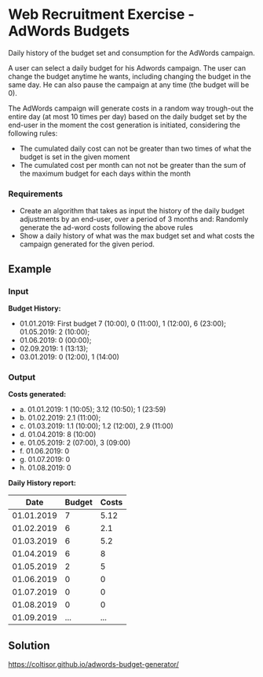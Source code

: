 
# Web Recruitment Exercise - AdWords Budgets

Daily history of the budget set and consumption for the AdWords campaign.

A user can select a daily budget for his Adwords campaign. The user can change the budget anytime he wants, including changing the
budget in the same day. He can also pause the campaign at any time (the budget will be 0).

The AdWords campaign will generate costs in a random way trough-out the entire day (at most 10 times per day) based on the daily budget
set by the end-user in the moment the cost generation is initiated, considering the following rules:

- The cumulated daily cost can not be greater than two times of what the budget is set in the given moment
- The cumulated cost per month can not not be greater than the sum of the maximum budget for each days within the month

### Requirements

- Create an algorithm that takes as input the history of the daily budget adjustments by an end-user, over a period of 3 months and:
Randomly generate the ad-word costs following the above rules
- Show a daily history of what was the max budget set and what costs the campaign generated for the given period.

## Example

### Input

**Budget History:**

- 01.01.2019: First budget 7 (10:00), 0 (11:00), 1 (12:00), 6 (23:00); 01.05.2019: 2 (10:00); 
- 01.06.2019: 0 (00:00); 
- 02.09.2019: 1 (13:13); 
- 03.01.2019: 0 (12:00), 1 (14:00) 
 
### Output 

**Costs generated:**
- a.  01.01.2019: 1 (10:05); 3.12 (10:50); 1 (23:59) 
- b.  01.02.2019: 2.1 (11:00); 
- c.  01.03.2019: 1.1 (10:00); 1.2 (12:00), 2.9 (11:00) 
- d.  01.04.2019: 8 (10:00) 
- e.  01.05.2019: 2 (07:00), 3 (09:00)  
- f.  01.06.2019: 0 
- g.  01.07.2019: 0 
- h.  01.08.2019: 0 

 
**Daily History report:**

| Date        | Budget  | Costs |
|-------------|---------|-------|
| 01.01.2019  | 7       | 5.12  |
| 01.02.2019  | 6       | 2.1   |
| 01.03.2019  | 6       | 5.2   |
| 01.04.2019  | 6       | 8     |
| 01.05.2019  | 2       | 5     |
| 01.06.2019  | 0       | 0     |
| 01.07.2019  | 0       | 0     |
| 01.08.2019  | 0       | 0     |
| 01.09.2019  | ...     | ...   |

## Solution

https://coltisor.github.io/adwords-budget-generator/
